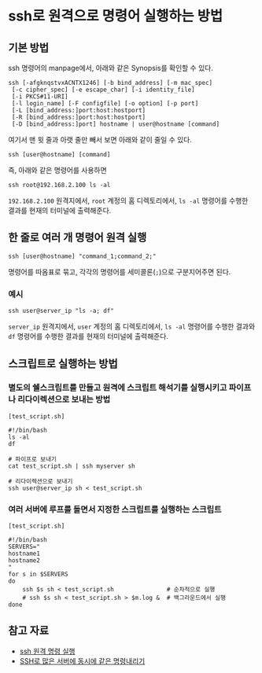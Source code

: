 # ssh로 원격으로 명령어 실행하는 방법

## 기본 방법
    
ssh 명령어의 manpage에서, 아래와 같은 Synopsis를 확인할 수 있다.

    ssh [-afgknqstvxACNTX1246] [-b bind_address] [-m mac_spec] 
     [-c cipher_spec] [-e escape_char] [-i identity_file] 
     [-i PKCS#11-URI]
     [-l login_name] [-F configfile] [-o option] [-p port] 
     [-L [bind_address:]port:host:hostport]
     [-R [bind_address:]port:host:hostport]
     [-D [bind_address:]port] hostname | user@hostname [command]
    
여기서 맨 윗 줄과 아랫 줄만 빼서 보면 아래와 같이 줄일 수 있다.

    ssh [user@hostname] [command]

즉, 아래와 같은 명령어를 사용하면

    ssh root@192.168.2.100 ls -al

`192.168.2.100` 원격지에서, `root` 계정의 홈 디렉토리에서, `ls -al` 명령어를 수행한 결과를 현재의 터미널에 출력해준다. 


## 한 줄로 여러 개 명령어 원격 실행

    ssh [user@hostname] "command_1;command_2;"

명령어를 따옴표로 묶고, 각각의 명령어를 세미콜론(`;`)으로 구분지어주면 된다.

### 예시

    ssh user@server_ip "ls -a; df"

`server_ip` 원격지에서, `user` 계정의 홈 디렉토리에서, `ls -al` 명령어를 수행한 결과와 `df` 명령어를 수행한 결과를 현재의 터미널에 출력해준다.

## 스크립트로 실행하는 방법

### 별도의 쉘스크립트를 만들고 원격에 스크립트 해석기를 실행시키고 파이프나 리다이렉션으로 보내는 방법
    
    [test_script.sh]

    #!/bin/bash
    ls -al
    df

    # 파이프로 보내기
    cat test_script.sh | ssh myserver sh
    
    # 리다이렉션으로 보내기
    ssh user@server_ip sh < test_script.sh

### 여러 서버에 루프를 돌면서 지정한 스크립트를 실행하는 스크립트

    [test_script.sh]

    #!/bin/bash
    SERVERS="
    hostname1
    hostname2
    "
    for s in $SERVERS
    do
        ssh $s sh < test_script.sh               # 순차적으로 실행
        # ssh $s sh < test_script.sh > $m.log &  # 백그라운드에서 실행
    done

## 참고 자료
- [ssh 원격 명령 실행](https://doitnow-man.tistory.com/2)
- [SSH로 많은 서버에 동시에 같은 명령내리기](http://aero.sarang.net/blog/2008/11/ssh.html)